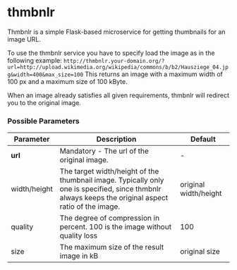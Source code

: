 thmbnlr
=======

Thmbnlr is a simple Flask-based microservice for getting thumbnails for an image URL.

To use the thmbnlr service you have to specify load the image as in the following example:
`http://thmbnlr.your-domain.org/?url=http://upload.wikimedia.org/wikipedia/commons/b/b2/Hausziege_04.jpg&width=400&max_size=100`
This returns an image with a maximum width of 100 px and a maximum size of 100 kByte.

When an image already satisfies all given requirements, thmbnlr will redirect you to the original image.

### Possible Parameters
|  Parameter 	| Description  	|Default|
|---	|---	|--- |
| **url**  	| Mandatory - The url of the original image.   	|- |
| width/height  	| The target width/height of the thumbnail image.	Typically only one is specified, since thmbnlr always keeps the original aspect ratio of the image. | original width/height|
| quality  	| The degree of compression in percent. 100 is the image without quality loss	| 100|
| size  	| The maximum size of the result image in kB	| original size |

